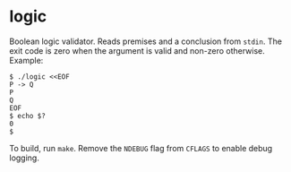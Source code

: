 # logic

Boolean logic validator. Reads premises and a conclusion from `stdin`. The exit code is zero when the argument is valid and non-zero otherwise. Example:

```
$ ./logic <<EOF
P -> Q
P
Q
EOF
$ echo $?
0
$
```

To build, run `make`. Remove the `NDEBUG` flag from `CFLAGS` to enable debug logging.
